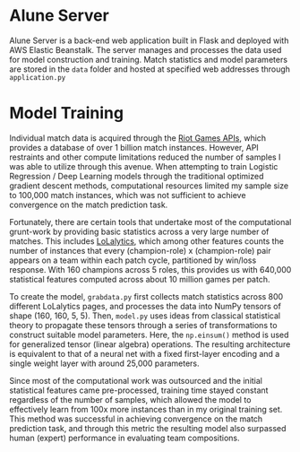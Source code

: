 # Alune Server
Alune Server is a back-end web application built in Flask and deployed with AWS Elastic Beanstalk. The server manages and processes the data used for model construction and training. Match statistics and model parameters are stored in the `data` folder and hosted at specified web addresses through `application.py`

# Model Training
Individual match data is acquired through the [Riot Games APIs](https://developer.riotgames.com/), which provides a database of over 1 billion match instances. However, API restraints and other compute limitations reduced the number of samples I was able to utilize through this avenue. When attempting to train Logistic Regression / Deep Learning models through the traditional optimized gradient descent methods, computational resources limited my sample size to 100,000 match instances, which was not sufficient to achieve convergence on the match prediction task.

Fortunately, there are certain tools that undertake most of the computational grunt-work by providing basic statistics across a very large number of matches. This includes [LoLalytics](https://lolalytics.com/), which among other features counts the number of instances that every (champion-role) x (champion-role) pair appears on a team within each patch cycle, partitioned by win/loss response. With 160 champions across 5 roles, this provides us with 640,000 statistical features computed across about 10 million games per patch.

To create the model, `grabdata.py` first collects match statistics across 800 different LoLalytics pages, and processes the data into NumPy tensors of shape (160, 160, 5, 5). Then, `model.py` uses ideas from classical statistical theory to propagate these tensors through a series of transformations to construct suitable model parameters. Here, the `np.einsum()` method is used for generalized tensor (linear algebra) operations. The resulting architecture is equivalent to that of a neural net with a fixed first-layer encoding and a single weight layer with around 25,000 parameters.

Since most of the computational work was outsourced and the initial statistical features came pre-processed, training time stayed constant regardless of the number of samples, which allowed the model to effectively learn from 100x more instances than in my original training set. This method was successful in achieving convergence on the match prediction task, and through this metric the resulting model also surpassed human (expert) performance in evaluating team compositions.




